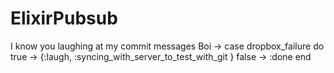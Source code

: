 # ElixirPubsub
I know you laughing at my commit messages Boi ->
   case dropbox_failure do
     true -> {:laugh, :syncing_with_server_to_test_with_git }
     false -> :done
   end
